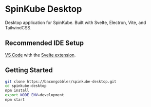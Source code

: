# SpinKube Desktop

Desktop application for SpinKube. Built with Svelte, Electron, Vite, and TailwindCSS.

## Recommended IDE Setup

[VS Code](https://code.visualstudio.com/) with the [Svelte extension](https://marketplace.visualstudio.com/items?itemName=svelte.svelte-vscode).

## Getting Started

```bash
git clone https://bacongobbler/spinkube-desktop.git
cd spinkube-desktop
npm install
export NODE_ENV=development
npm start
```
